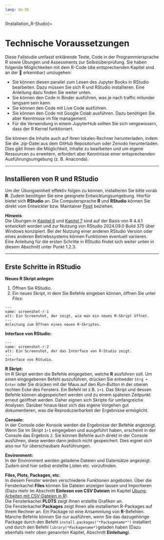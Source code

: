 ```yaml
---
lang: de-DE
---
```


(Installation_R-Studio)=
# Technische Voraussetzungen


Diese Fallstudie umfasst erklärende Texte, Code in der Programmiersprache R sowie Übungen und Assessments zur Selbstüberprüfung. Sie haben folgende Möglichkeiten mit dem R-Code (die entsprechenden Kapitel sind an der 🚀 erkennbar) umzugehen:
   - Sie können diesen parallel zum Lesen des Jupyter Books in RStudio bearbeiten. Dazu müssen Sie sich R und RStudio installieren. Eine Anleitung dazu finden Sie weiter unten.
   - Sie können den Code in Binder ausführen, was je nach traffic mitunder langsam sein kann.
   - Sie können den Code mit Live Code ausführen.
   - Sie können den Code mit Google Colab ausführen. Dazu benötigen Sie aber Kenntnisse im file management.
   - Für die Verwendung in einem JupyterHub sollten Sie sich vergewissern, dass der R Kernel funktioniert.

Sie können die Inhalte auch auf Ihren lokalen Rechner herunterladen, indem Sie die *.zip*-Datei aus dem GitHub Repositorium oder Zenodo herunterladen. Dies gibt Ihnen die Möglichkeit, Inhalte zu bearbeiten und um eigene Ressourcen zu erweitern, erfordert aber Kenntnisse einer entsprechenden Ausführungsumgebung (z. B. Anaconda).

---

## Installieren von R und RStudio

Um der Übungseinheit effektiv folgen zu können, installieren Sie bitte vorab **R**. Zudem benötigen Sie eine geeignete Entwicklungsumgebung. Hierfür bietet sich **RStudio** an. Die Computersprache **R** und **RStudio** können Sie direkt vom Entwickler bzw. Maintainer <a href="https://posit.co/download/rstudio-desktop/" class="external-link" target="_blank">Posit</a> beziehen.  


**Hinweis**  
Die Übungen in [Kapitel 6](Datenmanipulation) und [Kapitel 7](Datenmanipulation2) sind auf der Basis von R 4.4.1 entwickelt worden und zur Nutzung von RStudio 2024.09.0 Build 375 über Windows konzipiert. Bei der Nutzung einer anderen RStudio Version oder eines anderen Betriebssystems können Funktionen eventuell variieren.  
Eine Anleitung für die ersten Schritte in RStudio findet sich weiter unten in diesem Abschnitt unter Punkt 1.2.3.  

---

## Erste Schritte in RStudio

**Neues R Skript anlegen**  
1. Öffnen Sie RStudio.  
2. Ein neues Skript, in dem Sie Befehle eingeben können, öffnen Sie
unter *Files*: 
 
```{figure} _images/R_Studio_open_new_script.png
---
name: screenshot-r-1
alt: Ein Screenshot, der zeigt, wie man ein neues R-Skript öffnet.
---
Anleitung zum Öffnen eines neuen R-Skriptes.
```  

**Interface von RStudio:**  

```{figure} _images/R_Studio_Interface.png
---
name: screenshot-r-2
alt: Ein Screenshot, der das Interface von R-Studio zeigt.
---
Interface von RStudio.
```

**R Skript:**  
Im R Skript werden die Befehle eingegeben, welche **R** ausführen soll.
Um einen eingegebenen Befehl auszuführen, drücken Sie entweder
`Strg + Enter` oder Sie drücken mit der Maus auf den *Run-Button* in der
oberen rechten Ecke des Fensters. Ein Befehl ist z.B. `1+1`. Das Skript
und dessen Befehle können abgespeichert werden und zu einem späteren
Zeitpunkt erneut geöffnet werden. Daher eignen sich Skripte für umfangreiche Analysen. Darüber hinaus lässt sich das eigene Vorgehen gut dokumentieren, was die Reproduzierbarkeit der Ergebnisse ermöglicht. 

**Console:**  
In der Console oder Konsole werden die Ergebnisse der Befehle angezeigt. Wenn Sie im
Skript `1+1` eingegeben und ausgeführt haben, erscheint in der Console
das Ergebnis `2`. Sie können Befehle auch direkt in der Console
ausführen, diese werden dann jedoch nicht gespeichert. Dies eignet sich also nur für überschaubare Ausführungen.  

**Environment:**  
In der Environment werden geladene Dateien und Datensätze angezeigt.
Zudem sind hier selbst erstellte Listen etc. vorzufinden.  

**Files, Plots, Packages, etc.**  
In diesem Fenster werden verschiedene Funktionen angeboten. Über die
Fensterkachel **Files** können Sie Dateien anzeigen lassen und
Importieren (Dazu mehr im Abschnitt **Einlesen von CSV Dateien** im Kapitel [Übung: Arbeiten mit CSV-Dateien in R](/Markdown/6_2_Übung_Arbeiten_CSV_in_R.ipynb)).  
Die Fensterkachel **PLOTS** zeigt Ihnen erstellte Grafiken an.  
Die Fensterkachel **Packages** zeigt Ihnen alle installierten R-Packages
auf Ihrem Rechner an. Ein Package ist eine Ansammlung von
**R**-Befehlen. Manche Befehle können Sie nur ausführen, wenn Sie das
dazugehörige Package durch den Befehl
`install.packages("*Packagename*")` installiert und durch den Befehl
`library(*Packagename*)`geladen haben (Dazu ebenfalls mehr oben genannten Kapitel, Abschnitt **Einleitung**).  

